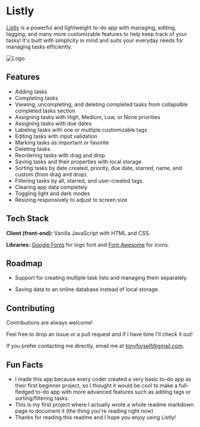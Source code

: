 
# Listly

[Listly](https://tonymac129.github.io/listly/) is a powerful and lightweight to-do app with managing, editing, tagging, and many more customizable features to help keep track of your tasks! It's built with simplicity in mind and suits your everyday needs for managing tasks efficiently.


![Logo](https://tonymac129.github.io/listly/logo.png)

## Features

- Adding tasks
- Completing tasks
- Viewing, uncompleting, and deleting completed tasks from collapsible completed tasks section
- Assigning tasks with High, Medium, Low, or None priorities
- Assigning tasks with due dates
- Labeling tasks with one or multiple customizable tags
- Editing tasks with input validation
- Marking tasks as important or favorite
- Deleting tasks
- Reordering tasks with drag and drop
- Saving tasks and their properties with local storage
- Sorting tasks by date created, priority, due date, starred, name, and custom (from drag and drop).
- Filtering tasks by all, starred, and user-created tags.
- Clearing app data completely
- Toggling light and dark modes
- Resizing responsively to adjust to screen size
## Tech Stack

**Client (front-end):** Vanilla JavaScript with HTML and CSS.

**Libraries:** [Google Fonts](https://fonts.google.com) for logo font and [Font Awesome](https://fontawesome.com) for icons.


## Roadmap

- Support for creating multiple task lists and managing them separately.

- Saving data to an online database instead of local storage.


## Contributing

Contributions are always welcome!

Feel free to drop an issue or a pull request and if I have time I'll check it out!

If you prefer contacting me directly, email me at <tonyforself@gmail.com>.


## Fun Facts

 - I made this app because every coder created a very basic to-do app as their first beginner project, so I thought it would be cool to make a full-fledged to-do app with more advanced features such as adding tags or sorting/filtering tasks.
 - This is my first project where I actually wrote a whole readme markdown page to document it (the thing you're reading right now) 
 - Thanks for reading this readme and I hope you enjoy using Listly!

